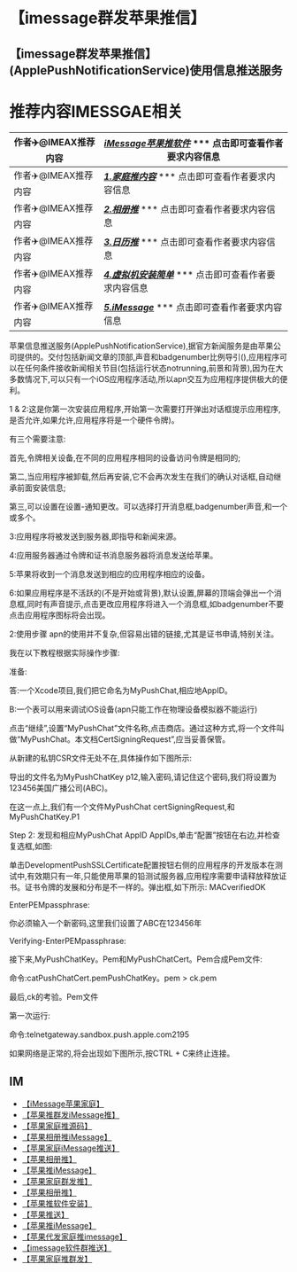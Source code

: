 # 【imessage群发苹果推信】

## 【imessage群发苹果推信】(ApplePushNotificationService)使用信息推送服务

# 推荐内容IMESSGAE相关

作者✈️@IMEAX推荐内容     |[***iMessage苹果推软件***](https://imessagee.github.io/) *** 点击即可查看作者要求内容信息
-------- | -----
作者✈️@IMEAX推荐内容     |[***1.家庭推内容***](https://imessagee.github.io/) *** 点击即可查看作者要求内容信息
作者✈️@IMEAX推荐内容     |[***2.相册推***](https://imessagee.github.io/) *** 点击即可查看作者要求内容信息
作者✈️@IMEAX推荐内容     |[***3.日历推***](https://imessagee.github.io/) *** 点击即可查看作者要求内容信息
作者✈️@IMEAX推荐内容     |[***4.虚拟机安装简单***](https://imessagee.github.io/) *** 点击即可查看作者要求内容信息
作者✈️@IMEAX推荐内容     |[***5.iMessage***](https://imessagee.github.io/) *** 点击即可查看作者要求内容信息

苹果信息推送服务(ApplePushNotificationService),据官方新闻服务是由苹果公司提供的。交付包括新闻文章的顶部,声音和badgenumber比例导引(),应用程序可以在任何条件接收新闻相关节目(包括运行状态notrunning,前景和背景),因为在大多数情况下,可以只有一个iOS应用程序活动,所以apn交互为应用程序提供极大的便利。

1 & 2:这是你第一次安装应用程序,开始第一次需要打开弹出对话框提示应用程序,是否允许,如果允许,应用程序将是一个硬件令牌)。

有三个需要注意:

首先,令牌相关设备,在不同的应用程序相同的设备访问令牌是相同的;

第二,当应用程序被卸载,然后再安装,它不会再次发生在我们的确认对话框,自动继承前面安装信息;

第三,可以设置在设置-通知更改。可以选择打开消息框,badgenumber声音,和一个或多个。

3:应用程序将被发送到服务器,即指导和新闻来源。

4:应用服务器通过令牌和证书消息服务器将消息发送给苹果。

5:苹果将收到一个消息发送到相应的应用程序相应的设备。

6:如果应用程序是不活跃的(不是开始或背景),默认设置,屏幕的顶端会弹出一个消息框,同时有声音提示,点击更改应用程序将进入一个消息框,如badgenumber不要点击应用程序图标将会出现。

2:使用步骤
apn的使用并不复杂,但容易出错的链接,尤其是证书申请,特别关注。

我在以下教程根据实际操作步骤:

准备:

答:一个Xcode项目,我们把它命名为MyPushChat,相应地AppID。

B:一个表可以用来调试iOS设备(apn只能工作在物理设备模拟器不能运行)

点击“继续”,设置“MyPushChat”文件名称,点击商店。通过这种方式,将一个文件叫做“MyPushChat。本文档CertSigningRequest”,应当妥善保管。

从新建的私钥CSR文件无处不在,具体操作如下图所示:

导出的文件名为MyPushChatKey p12,输入密码,请记住这个密码,我们将设置为123456美国广播公司(ABC)。

在这一点上,我们有一个文件MyPushChat certSigningRequest,和MyPushChatKey.P1

Step 2:
发现和相应MyPushChat AppID AppIDs,单击“配置”按钮在右边,并检查复选框,如图:

单击DevelopmentPushSSLCertificate配置按钮右侧的应用程序的开发版本在测试中,有效期只有一年,只能使用苹果的铅测试服务器,应用程序需要申请释放释放证书。证书令牌的发展和分布是不一样的。弹出框,如下所示:
MACverifiedOK

EnterPEMpassphrase:

你必须输入一个新密码,这里我们设置了ABC在123456年

Verifying-EnterPEMpassphrase:

接下来,MyPushChatKey。Pem和MyPushChatCert。Pem合成Pem文件:

命令:catPushChatCert.pemPushChatKey。pem > ck.pem

最后,ck的考验。Pem文件

第一次运行:

命令:telnetgateway.sandbox.push.apple.com2195

如果网络是正常的,将会出现如下图所示,按CTRL + C来终止连接。




## IM

- [【iMessage苹果家庭】](https://imessagee.github.io/)
- [【苹果推群发iMessage推】](https://imessagee.github.io/)
- [【苹果家庭推源码】](https://imessagee.github.io/)
- [【苹果相册推iMessage】](https://imessagee.github.io/)
- [【苹果家庭iMessage推送】](https://imessagee.github.io/)
- [【苹果相册推】](https://imessagee.github.io/)
- [【苹果推iMessage】](https://imessagee.github.io/)
- [【苹果家庭群发推】](https://imessagee.github.io/)
- [【苹果相册推】](https://imessagee.github.io/)
- [【苹果推软件安装】](https://imessagee.github.io/)
- [【苹果推送】](https://imessagee.github.io/)
- [【苹果推iMessage】](https://imessagee.github.io/)
- [【苹果代发家庭推imessage】](https://imessagee.github.io/)
- [【imessage软件群推送】](https://imessagee.github.io/) 
- [【苹果家庭推群发】](https://imessagee.github.io/)